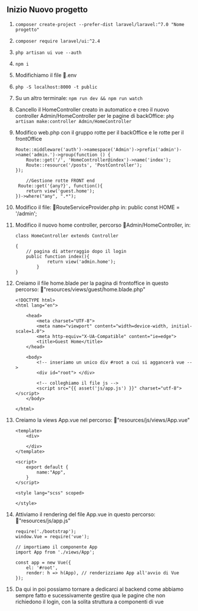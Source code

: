 ## Inizio Nuovo progetto

1. ``` composer create-project --prefer-dist laravel/laravel:^7.0 "Nome progetto" ```

2. ``` composer require laravel/ui:^2.4 ```

3. ``` php artisan ui vue --auth ```

4. ``` npm i ```

5. Modifichiamo il file 📁.env

6. ``` php -S localhost:8000 -t public ```

7. Su un altro terminale: 
    ``` npm run dev && npm run watch ```

8. Cancello il HomeController creato in automatico e creo il nuovo controller Admin/HomeController per le pagine di backOffice:
    ``` php artisan make:controller Admin/HomeController ```

9.  Modifico web.php con il gruppo rotte per il backOffice e le rotte per il frontOffice
    
        Route::middleware('auth')->namespace('Admin')->prefix('admin')->name('admin.')->group(function () {
            Route::get('/', 'HomeController@index')->name('index');
            Route::resource('/posts', 'PostController');
        });

            //Gestione rotte FRONT end
         Route::get('{any?}', function(){
            return view('guest.home');
        })->where("any", ".*");

10. Modifico il file: 📁RouteServiceProvider.php in: public const HOME = '/admin';

11. Modifico il nuovo home controller, percorso 📁Admin/HomeController, in:

        class HomeController extends Controller

        {
            // pagina di atterraggio dopo il login
            public function index(){
                    return view('admin.home');
                }
        }

12. Creiamo il file home.blade per la pagina di frontoffice in questo percorso: 📁"resources/views/guest/home.blade.php"

        <!DOCTYPE html>
        <html lang="en">

            <head>
                <meta charset="UTF-8">
                <meta name="viewport" content="width=device-width, initial-scale=1.0">
                <meta http-equiv="X-UA-Compatible" content="ie=edge">
                <title>Guest Home</title>
            </head>

            <body>
                <!-- inseriamo un unico div #root a cui si aggancerà vue -->
                <div id="root"> </div>

                <!-- colleghiamo il file js -->
                <script src="{{ asset('js/app.js') }}" charset="utf-8"></script>
            </body>

        </html>

13. Creiamo la views App.vue nel percorso: 📁"resources/js/views/App.vue" 

        <template>
            <div>

            </div>
        </template>

        <script>
            export default {
                name:"App",
            }
        </script>

        <style lang="scss" scoped>

        </style>

14. Attiviamo il rendering del file App.vue in questo percorso: 📁"resources/js/app.js"

        require('./bootstrap');
        window.Vue = require('vue');

        // importiamo il componente App
        import App from './views/App';

        const app = new Vue({
            el: '#root',
            render: h => h(App), // renderizziamo App all'avvio di Vue
        });

15. Da qui in poi possiamo tornare a dedicarci al backend come abbiamo sempre fatto e sucessivamente gestire qua le pagine
che non richiedono il login, con la solita struttura a componenti di vue

